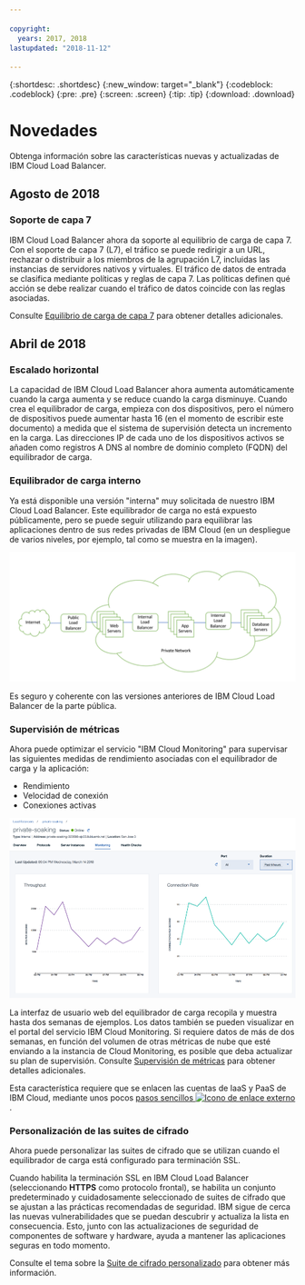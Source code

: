 ```yaml
---

copyright:
  years: 2017, 2018
lastupdated: "2018-11-12"

---
```


{:shortdesc: .shortdesc}
{:new_window: target="_blank"}
{:codeblock: .codeblock}
{:pre: .pre}
{:screen: .screen}
{:tip: .tip}
{:download: .download}


# Novedades

Obtenga información sobre las características nuevas y actualizadas de IBM Cloud Load Balancer.

## Agosto de 2018
### Soporte de capa 7
IBM Cloud Load Balancer ahora da soporte al equilibrio de carga de capa 7. Con el soporte de capa 7 (L7), el tráfico se puede redirigir a un URL, rechazar o distribuir a los miembros de la agrupación L7, incluidas las instancias de servidores nativos y virtuales. El tráfico de datos de entrada se clasifica mediante políticas y reglas de capa 7. Las políticas definen qué acción se debe realizar cuando el tráfico de datos coincide con las reglas asociadas.

Consulte [Equilibrio de carga de capa 7](l7-explained.html) para obtener detalles adicionales.

## Abril de 2018
### Escalado horizontal
La capacidad de IBM Cloud Load Balancer ahora aumenta automáticamente cuando la carga aumenta y se reduce cuando la carga disminuye. Cuando crea el equilibrador de carga, empieza con dos dispositivos, pero el número de dispositivos puede aumentar hasta 16 (en el momento de escribir este documento) a medida que el sistema de supervisión detecta un incremento en la carga. Las direcciones IP de cada uno de los dispositivos activos se añaden como registros A DNS al nombre de dominio completo (FQDN) del equilibrador de carga.

### Equilibrador de carga interno
Ya está disponible una versión "interna" muy solicitada de nuestro IBM Cloud Load Balancer. Este equilibrador de carga no está expuesto públicamente, pero se puede seguir utilizando para equilibrar las aplicaciones dentro de sus redes privadas de IBM Cloud (en un despliegue de varios niveles, por ejemplo, tal como se muestra en la imagen). 

![Equilibrador de carga interno](./images/InternalLB.png)

Es seguro y coherente con las versiones anteriores de IBM Cloud Load Balancer de la parte pública. 

### Supervisión de métricas
Ahora puede optimizar el servicio "IBM Cloud Monitoring" para supervisar las siguientes medidas de rendimiento asociadas con el equilibrador de carga y la aplicación:

* Rendimiento
* Velocidad de conexión
* Conexiones activas

![Supervisión de métricas](./images/Metrics.png)

La interfaz de usuario web del equilibrador de carga recopila y muestra hasta dos semanas de ejemplos. Los datos también se pueden visualizar en el portal del servicio IBM Cloud Monitoring. Si requiere datos de más de dos semanas, en función del volumen de otras métricas de nube que esté enviando a la instancia de Cloud Monitoring, es posible que deba actualizar su plan de supervisión. Consulte [Supervisión de métricas](monitoring-metrics.html) para obtener detalles adicionales.

Esta característica requiere que se enlacen las cuentas de IaaS y PaaS de IBM Cloud, mediante unos pocos [pasos sencillos ![Icono de enlace externo](../../icons/launch-glyph.svg "Icono de enlace externo")](/docs/account/softlayerlink.html#link_user_account). 

### Personalización de las suites de cifrado
Ahora puede personalizar las suites de cifrado que se utilizan cuando el equilibrador de carga está configurado para terminación SSL.

Cuando habilita la terminación SSL en IBM Cloud Load Balancer (seleccionando **HTTPS** como protocolo frontal), se habilita un conjunto predeterminado y cuidadosamente seleccionado de suites de cifrado que se ajustan a las prácticas recomendadas de seguridad. IBM sigue de cerca las nuevas vulnerabilidades que se puedan descubrir y actualiza la lista en consecuencia. Esto, junto con las actualizaciones de seguridad de componentes de software y hardware, ayuda a mantener las aplicaciones seguras en todo momento.

Consulte el tema sobre la [Suite de cifrado personalizado](custom-ciphers.html) para obtener más información.
